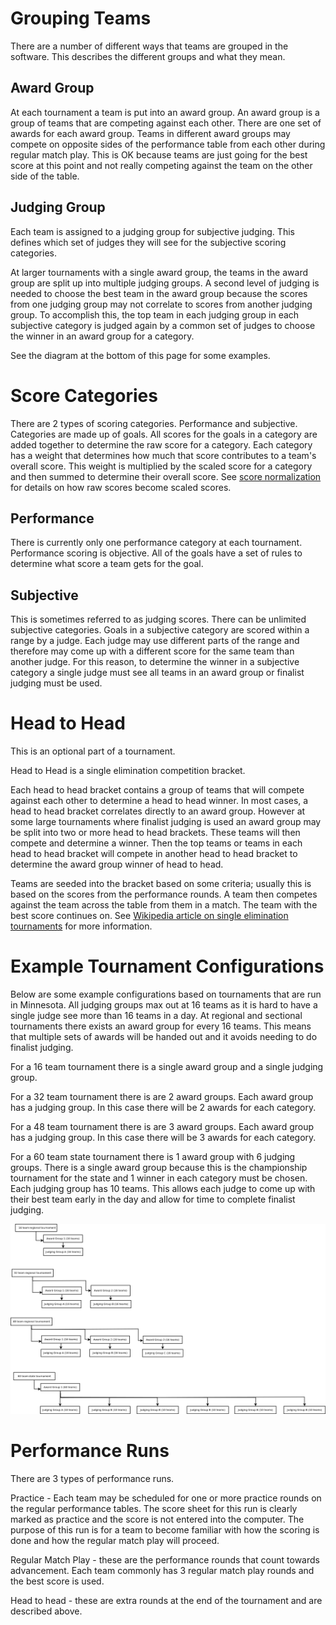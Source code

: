 Grouping Teams
==============

There are a number of different ways that teams are grouped in the software. 
This describes the different groups and what they mean.

Award Group
--------------

At each tournament a team is put into an award group.
An award group is a group of teams that are competing against each other.
There are one set of awards for each award group.
Teams in different award groups may compete on opposite sides of the performance table from each other during regular match play.
This is OK because teams are just going for the best score at this point and not really competing against the team on the other side of the table.

Judging Group
-------------

Each team is assigned to a judging group for subjective judging.
This defines which set of judges they will see for the subjective scoring categories.

At larger tournaments with a single award group, the teams in the award group are split up into multiple judging groups.
A second level of judging is needed to choose the best team in the award group because the scores from one judging group may not correlate to scores from another judging group.
To accomplish this, the top team in each judging group in each subjective category is judged again by a common set of judges to choose the winner in an award group for a category.

See the diagram at the bottom of this page for some examples.

Score Categories
================

There are 2 types of scoring categories.
Performance and subjective.
Categories are made up of goals.
All scores for the goals in a category are added together to determine the raw score for a category.
Each category has a weight that determines how much that score contributes to a team's overall score.
This weight is multiplied by the scaled score for a category and then summed to determine their overall score.
See [score normalization](ScoreExplaination.pdf) for details on how raw scores become scaled scores.


Performance
-----------

There is currently only one performance category at each tournament.
Performance scoring is objective.
All of the goals have a set of rules to determine what score a team gets for the goal.

Subjective
----------

This is sometimes referred to as judging scores.
There can be unlimited subjective categories.
Goals in a subjective category are scored within a range by a judge.
Each judge may use different parts of the range and therefore may come up with a different score for the same team than another judge.
For this reason, to determine the winner in a subjective category a single judge must see all teams in an award group or finalist judging must be used.

Head to Head
============

This is an optional part of a tournament.

Head to Head is a single elimination competition bracket.

Each head to head bracket contains a group of teams that will compete against each other to determine a head to head winner.
In most cases, a head to head bracket correlates directly to an award group.
However at some large tournaments where finalist judging is used an award group may be split into two or more head to head brackets.
These teams will then compete and determine a winner.
Then the top teams or teams in each head to head bracket will compete in another head to head bracket to determine the award group winner of head to head.

Teams are seeded into the bracket based on some criteria; usually this is based on the scores from the performance rounds.
A team then competes against the team across the table from them in a match.
The team with the best score continues on.
See [Wikipedia article on single elimination tournaments](https://en.wikipedia.org/wiki/Single-elimination_tournament) for more information.


Example Tournament Configurations
=================================

Below are some example configurations based on tournaments that are run in Minnesota.
All judging groups max out at 16 teams as it is hard to have a single judge see more than 16 teams in a day.
At regional and sectional tournaments there exists an award group for every 16 teams.
This means that multiple sets of awards will be handed out and it avoids needing to do finalist judging.

For a 16 team tournament there is a single award group and a single judging group.

For a 32 team tournament there is are 2 award groups. Each award group has a judging group. In this case there will be 2 awards for each category.

For a 48 team tournament there is are 3 award groups. Each award group has a judging group. In this case there will be 3 awards for each category.

For a 60 team state tournament there is 1 award group with 6 judging groups.
There is a single award group because this is the championship tournament for the state and 1 winner in each category must be chosen.
Each judging group has 10 teams. 
This allows each judge to come up with their best team early in the day and allow for time to complete finalist judging.

![Example Tournament Configurations](tournament-groups.png)


Performance Runs
================

There are 3 types of performance runs.

Practice - Each team may be scheduled for one or more practice rounds on the regular performance tables. 
The score sheet for this run is clearly marked as practice and the score is not entered into the computer. 
The purpose of this run is for a team to become familiar with how the scoring is done and how the regular match play will proceed.

Regular Match Play - these are the performance rounds that count towards advancement. 
Each team commonly has 3 regular match play rounds and the best score is used.

Head to head - these are extra rounds at the end of the tournament and are described above.


 